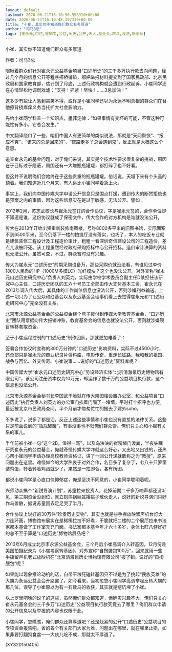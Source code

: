 ```yaml
---
layout: default
Lastmod: 2020-06-21T16:10:50.553910+00:00
date: 2020-06-21T16:10:48.197330+00:00
title: "小崔，其实你不知道俺们群众有多厚道"
author: "司马3忌"
tags: [崔永元,口述,崔同学,公益,历史,公开,传大,基金会,群众,没法,新语丝]
---
```


小崔，其实你不知道俺们群众有多厚道

作者：司马3忌

眼瞅着群众们针对崔永元公益基金项目“口述历史”的三千多万执行款去向问题，经过几个月的信息公开等程序搭桥铺垫，都把举报材料提交到了国家民政部、北京民政局和国家教育部，估计到了月底，上述行政机构就会遭到行政起诉，小崔同学还在心情轻松地调侃戏谑：“支持！抓紧！尽快！……3忌加油！”

这多少有些让人感到哭笑不得，或许是小崔同学还以为永远不明真相的群众们在替他擦背挠痒痒义务当托扩大社会影响力。

先给小崔同学科普一个知识点，墨菲定律：“如果事情有变坏的可能，不管这种可能性有多小，它总会发生。”

中文翻译绕口了一些，咱们中国人有更简单的类似说法，那就是“天网恢恢”、“报应不爽”、“该来的总是回来的”、“夜路走多了总会遇到鬼”，反正就是大概这么个意思。

追查崔永元的基金问题，对于俺们来说，其实是个技术性要求很复杂的挑战，原因在于目标过于隐蔽，周围还有一大堆瓶瓶罐罐，都打碎了也不好看。

但这并不说明俺们会始终在乎这些贵重的瓶瓶罐罐。俗话说，天塌下来有个头高的顶着。我们知道近几个月来，有人远比小崔同学着急上火。

事实上，我们向中国传媒大学申请公开信息只是围点打援，遭到传大的断然拒绝也是预案之内的事情，因为这些信息实在是过于敏感，无法公开。譬如：

2012年2月，苏志武校长与崔永元签订的合作协议，字是崔永元签的，合作单位却不知道是谁，这份协议就成了保密文件，传大合作的对方机构是谁就没法公开。

传大在2013年开始出资重新装修南图楼，号称8000多平米的旧图书馆，实际面积不到6500平米，至今仍落下一楼的拍摄厅没有落实，也巧了，本人的吃饭专业就是建筑装修工程设计及工程造价审计，粗粗一看深圳奇信建设公司的工程造价，差点儿没被吓死。该工程虽然经过政府采购招标中心公开招标，造价审计决算的资料也无法公开。虽然可查，不过，群众暂时没有兴趣。

传大为崔永元“口述历史”前期采购设备万，那些采购价就没法看，有谁见过单价1800人民币的HP（1000M多模LC）光纤模块？这个也没法公开。对外宣称“崔永元口述历史研究中心”负责人刘英力，实际由学校学术委员会副主任D某担任该研究中心主任，口述历史团队的五六十号员工全部由传大支付基本工资，崔永元在2013年调入传大后，其具体的工作岗位信息也没法公开，否则涉嫌利益输送。上述一切只为了让公众和红基会以及永远基金会理事们看上去觉得崔永元和“口述历史研究中心”完全没有关系。

北京市永源公益基金会的公益资金绕个弯子拨付到传媒大学教育基金会，“口述历史”团队用票据向传大报销冲账，教育基金会的信息也就没法公开，否则就涉嫌项目转移套取资金。

至于小崔远程控制的“口述历史”制作团队，那就更加难看了：

签署合作协议时宣称的300万分钟的“口述历史”影响资料，实际不过4500小时，还全部只是崔永元的商业纪录片资料库，电影传奇、重走长征路、我和我的祖国、战争与回忆、外交传奇、小崔说事……说好的“口述历史”资料库呢？

中国传媒大学“崔永元口述历史研究中心”另设经济实体“北京清澈泉历史博物馆有限公司”，该公司注册资本仅为10万元，却运作了数千万的公益项目执行款，这个信息也没法公开。

北京市永源基金会秘书长李国武干脆就在传大南图楼设置办公室，和公益项目“口述历史”执行负责人刘英力的办公室门挨着门隔了一堵墙，平时打个招呼也方便。最近被北京市民政局查问，半个月前才匆匆忙忙的搬去了建外soho。

不多说了，说多了都是泪。反正上述这些事情和小崔也没有直接的法律关系。这些只是前面说到的“瓶瓶罐罐”，有事没事也不归俺们群众管。俺们只关心和小崔有关系的事儿。

半年前被小崔一句“这个2B，值得一骂”，以及乌泱泱的崔粉堵门泼粪，半夜失眠研究崔永元的公益基金，俺就奇怪传媒大学咋就这么好心，又出地又出钱的，还热心帮小崔同学申请办理高校教师资格证，讲了一回公开课就敢称之为“教授”，原来问题出在这里。难怪如今的大学热衷于对外合作，名目多了复杂了，七八十只箩筐装鸡蛋，转着转着鸡蛋就少了。果然是一拍即合，各有所图。

都说小崔同学是心直口快抑郁症，俺是坚决不同意的，小崔同学聪明着呢。

兴师动众搞个“新锐导演计划”，苏童拉来投资人，花掉前期二千多万响声都还没听见，第三期资金没到位，就立刻摔锅砸盆撂挑子散伙走人，说好的新锐导演们只好作鸟兽散，据说苏童回去足足哭了半月。

合作协议上说好的30万件“珍贵历史实物”，其实也就是些手摇放映留声机台灯大刀连环画，博物馆布展实在是稀稀拉拉不好看，干脆就把二楼的二个展厅拉来书法家都本基做了工作室充充门面。书法家都本基今年才六十多岁，身体七旺八健好好的总不至于算是“口述历史”博物馆展品吧？

2013年6月成立北京市永源公益基金会，三个月后小崔高调介入转基因，12月份赴美国拍摄纪录片《小崔考察转基因》，对外宣称“自掏腰包100万”，回来就用一些手摇留声机老式放映机在“北京清澈泉历史博物馆有限公司”报了销。说好的“自掏腰包”呢？

如果能以现象推论动机的话，自带干粮死磕转基因只不过是为了挑起“民族英雄”的大旗为永远公益金会开路罢了。如今看来，当初忽悠小崔同学高调举起反转大旗的那几位，误导了小崔原以为有一石数鸟的收获，其实就是挖坑埋了小崔。

以上罗里吧嗦的说了的这些，虽然俺们群众都知道，但确实兴趣不大，俺们只关心崔永元基金会的三千多万“口述历史”公益项目执行款究竟去了哪里？俺们群众申请的公开信息以及举报的内容也仅限于此。

小崔同学，您瞧瞧，俺们群众还算厚道吧？还是赶紧的公开“口述历史”公益项目的专项资金报告吧，省的各个有关部门大家为难，问题出在哪里，就在哪里止损，如果非要打翻狗食盆——大伙儿吃不成，那就太不厚道了。

(XYS20150405)

